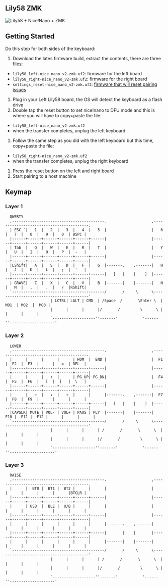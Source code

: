 Lily58 ZMK
---

![Lily58 + Nice!Nano + ZMK](https://i.imgur.com/7F8jajQ.jpg)

Getting Started
---

Do this step for both sides of the keyboard:

1. Download the lates firmware build, extract the contents, there are three files:
  - `lily58_left-nice_nano_v2-zmk.uf2`: firmware for the left board
  - `lily58_right-nice_nano_v2-zmk.uf2`: firmware for the right board
  - `settings_reset-nice_nano_v2-zmk.uf2`: [firmware that will reset pairing issues](https://zmk.dev/docs/troubleshooting#split-keyboard-halves-unable-to-pair)
1. Plug in your Left Lily58 board, the OS will detect the keyboard as a flash drive
1. Double tap the reset button to set nice!nano to DFU mode and this is where you will
   have to copy+paste the file:
  - `lily58_left-nice_nano_v2-zmk.uf2`
  - when the transfer completes, unplug the left keyboard
1. Follow the same step as you did with the left keyboard but this time, copy+paste
   the file:
  - `lily58_right-nice_nano_v2-zmk.uf2`
  - when the transfer completes, unplug the right keyboard
1. Press the reset button on the left and right board
1. Start pairing to a host machine

Keymap
---

### Layer 1

```
  QWERTY
  ,-----------------------------------------.                    ,-----------------------------------------.
  | ESC `|   1  |   2  |   3  |   4  |   5  |                    |   6  |   7  |   8  |   9  |   0  | BSPC |
  |------+------+------+------+------+------|                    |------+------+------+------+------+------|
  | Tab  |   Q  |   W  |   E  |   R  |   T  |                    |   Y  |   U  |   I  |   O  |   P  |  -   |
  |------+------+------+------+------+------|                    |------+------+------+------+------+------|
  |LShift|   A  |   S  |   D  |   F  |   G  |-------.    ,-------|   H  |   J  |   K  |   L  |   ;  |  '   |
  |------+------+------+------+------+------|   [   |    |    ]  |------+------+------+------+------+------|
  | GRAVE|   Z  |   X  |   C  |   V  |   B  |-------|    |-------|   N  |   M  |   ,  |   .  |   /  |RShift|
  `-----------------------------------------/       /     \      \-----------------------------------------'
                    | LCTRL| LALT | CMD  | /Space  /       \Enter \  | MO1  | MO2  |  MO3 |
                    |      |      |      |/       /         \      \ |      |      |      |
                    `-------------------''-------'           '------''--------------------'
```

### Layer 2

```
  LOWER
  ,-----------------------------------------.                    ,-----------------------------------------.
  |      |      |      |      | HOM  |  END |                    |  F1  |  F2  |  F3  |   -  |   =  | DEL  |
  |------+------+------+------+------+------|                    |------+------+------+------+------+------|
  |      |      |   ↑  |      | PG_UP| PG_DN|                    |  F4  |  F5  |  F6  |   [  |  ]   |  \   |
  |------+------+------+------+------+------|                    |------+------+------+------+------+------|
  |      |   ←  |   ↓  |   →  |      |      |-------.    ,-------|  F7  |  F8  |  F9  |      |      |      |
  |------+------+------+------+------+------|   [   |    |    ]  |------+------+------+------+------+------|
  |CAPSLK| MUTE | VOL- | VOL+ | PAUS | PLY  |-------|    |-------|  F10 |  F11 |  F12 |      |      |      |
  `-----------------------------------------/       /     \      \-----------------------------------------'
                    |      |      |      | /       /       \      \  |      |      |      |
                    |      |      |      |/       /         \      \ |      |      |      |
                    `-------------------''-------'           '------''--------------------'
```


### Layer 3

```
  RAISE
  ,-----------------------------------------.                    ,-----------------------------------------.
  |      |  BT0 |  BT1 |  BT2 |      |      |                    |      |      |      |      |      |BTCLR |
  |------+------+------+------+------+------|                    |------+------+------+------+------+------|
  |      | USB  |  BLE |  U/B |      |      |                    |      |      |      |      |      |      |
  |------+------+------+------+------+------|                    |------+------+------+------+------+------|
  |      |      |      |      |      |      |-------.    ,-------|      |      |      |      |      |      |
  |------+------+------+------+------+------|       |    |       |------+------+------+------+------+------|
  |      |      |      |      |      |      |-------|    |-------|      |      |      |      |      |      |
  `-----------------------------------------/       /     \      \-----------------------------------------'
                    |      |      |      | /       /       \      \  |      |      |      |
                    |      |      |      |/       /         \      \ |      |      |      |
                    `-------------------''-------'           '------''--------------------'
```

